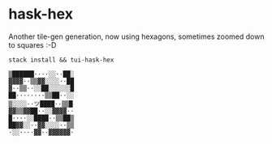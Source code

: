 # hask-hex

Another tile-gen generation, now using hexagons, sometimes zoomed down to squares :-D


    stack install && tui-hask-hex

    ▒██████····░░··██░
    ▓▓▓▓··▒▒▓▓░░░░··██
    ▓··▒▒··░░██░░░░░░█
    ██········▒▒██··░░
    ▒░░░░··ツ████··▒▒█
    ▓▓▒▒▓▓██··░░▓▓▓▓··
    █····░░████··▒▒██▒
    ██▓▓░░··▓▓░░░░··▒▒
    ·░░····▓▓··▓▓▓▓▓▓·
